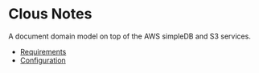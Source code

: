 # Clous Notes

A document domain model on top of the AWS simpleDB and S3 services.

* [Requirements](Requirements.md)
* [Configuration](Configuration.md)